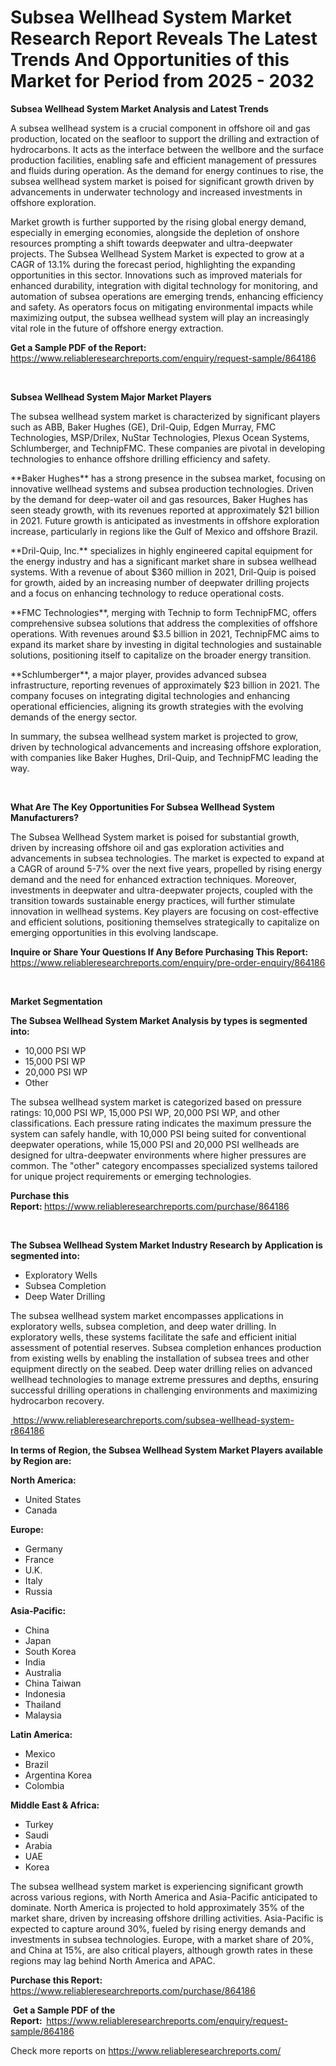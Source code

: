 <p><h1>Subsea Wellhead System Market Research Report Reveals The Latest Trends And Opportunities of this Market for Period from 2025 - 2032</h1></p><p><strong>Subsea Wellhead System Market Analysis and Latest Trends</strong></p>
<p><p>A subsea wellhead system is a crucial component in offshore oil and gas production, located on the seafloor to support the drilling and extraction of hydrocarbons. It acts as the interface between the wellbore and the surface production facilities, enabling safe and efficient management of pressures and fluids during operation. As the demand for energy continues to rise, the subsea wellhead system market is poised for significant growth driven by advancements in underwater technology and increased investments in offshore exploration.</p><p>Market growth is further supported by the rising global energy demand, especially in emerging economies, alongside the depletion of onshore resources prompting a shift towards deepwater and ultra-deepwater projects. The Subsea Wellhead System Market is expected to grow at a CAGR of 13.1% during the forecast period, highlighting the expanding opportunities in this sector. Innovations such as improved materials for enhanced durability, integration with digital technology for monitoring, and automation of subsea operations are emerging trends, enhancing efficiency and safety. As operators focus on mitigating environmental impacts while maximizing output, the subsea wellhead system will play an increasingly vital role in the future of offshore energy extraction.</p></p>
<p><strong>Get a Sample PDF of the Report:&nbsp;</strong> <a href="https://www.reliableresearchreports.com/enquiry/request-sample/864186?utm_campaign=2208&utm_medium=2&utm_source=Github&utm_content=ia&utm_term=10042025&utm_id=subsea-wellhead-system">https://www.reliableresearchreports.com/enquiry/request-sample/864186</a></p>
<p>&nbsp;</p>
<p><strong>Subsea Wellhead System Major Market Players</strong></p>
<p><p>The subsea wellhead system market is characterized by significant players such as ABB, Baker Hughes (GE), Dril-Quip, Edgen Murray, FMC Technologies, MSP/Drilex, NuStar Technologies, Plexus Ocean Systems, Schlumberger, and TechnipFMC. These companies are pivotal in developing technologies to enhance offshore drilling efficiency and safety.</p><p>**Baker Hughes** has a strong presence in the subsea market, focusing on innovative wellhead systems and subsea production technologies. Driven by the demand for deep-water oil and gas resources, Baker Hughes has seen steady growth, with its revenues reported at approximately $21 billion in 2021. Future growth is anticipated as investments in offshore exploration increase, particularly in regions like the Gulf of Mexico and offshore Brazil.</p><p>**Dril-Quip, Inc.** specializes in highly engineered capital equipment for the energy industry and has a significant market share in subsea wellhead systems. With a revenue of about $360 million in 2021, Dril-Quip is poised for growth, aided by an increasing number of deepwater drilling projects and a focus on enhancing technology to reduce operational costs.</p><p>**FMC Technologies**, merging with Technip to form TechnipFMC, offers comprehensive subsea solutions that address the complexities of offshore operations. With revenues around $3.5 billion in 2021, TechnipFMC aims to expand its market share by investing in digital technologies and sustainable solutions, positioning itself to capitalize on the broader energy transition.</p><p>**Schlumberger**, a major player, provides advanced subsea infrastructure, reporting revenues of approximately $23 billion in 2021. The company focuses on integrating digital technologies and enhancing operational efficiencies, aligning its growth strategies with the evolving demands of the energy sector.</p><p>In summary, the subsea wellhead system market is projected to grow, driven by technological advancements and increasing offshore exploration, with companies like Baker Hughes, Dril-Quip, and TechnipFMC leading the way.</p></p>
<p>&nbsp;</p>
<p><strong>What Are The Key Opportunities For Subsea Wellhead System Manufacturers?</strong></p>
<p><p>The Subsea Wellhead System market is poised for substantial growth, driven by increasing offshore oil and gas exploration activities and advancements in subsea technologies. The market is expected to expand at a CAGR of around 5-7% over the next five years, propelled by rising energy demand and the need for enhanced extraction techniques. Moreover, investments in deepwater and ultra-deepwater projects, coupled with the transition towards sustainable energy practices, will further stimulate innovation in wellhead systems. Key players are focusing on cost-effective and efficient solutions, positioning themselves strategically to capitalize on emerging opportunities in this evolving landscape.</p></p>
<p><strong>Inquire or Share Your Questions If Any Before Purchasing This Report:</strong> <a href="https://www.reliableresearchreports.com/enquiry/pre-order-enquiry/864186?utm_campaign=2208&utm_medium=2&utm_source=Github&utm_content=ia&utm_term=10042025&utm_id=subsea-wellhead-system">https://www.reliableresearchreports.com/enquiry/pre-order-enquiry/864186</a></p>
<p>&nbsp;</p>
<p><strong>Market Segmentation</strong></p>
<p><strong>The Subsea Wellhead System Market Analysis by types is segmented into:</strong></p>
<p><ul><li>10,000 PSI WP</li><li>15,000 PSI WP</li><li>20,000 PSI WP</li><li>Other</li></ul></p>
<p><p>The subsea wellhead system market is categorized based on pressure ratings: 10,000 PSI WP, 15,000 PSI WP, 20,000 PSI WP, and other classifications. Each pressure rating indicates the maximum pressure the system can safely handle, with 10,000 PSI being suited for conventional deepwater operations, while 15,000 PSI and 20,000 PSI wellheads are designed for ultra-deepwater environments where higher pressures are common. The "other" category encompasses specialized systems tailored for unique project requirements or emerging technologies.</p></p>
<p><strong>Purchase this Report:&nbsp;</strong><a href="https://www.reliableresearchreports.com/purchase/864186?utm_campaign=2208&utm_medium=2&utm_source=Github&utm_content=ia&utm_term=10042025&utm_id=subsea-wellhead-system">https://www.reliableresearchreports.com/purchase/864186</a></p>
<p>&nbsp;</p>
<p><strong>The Subsea Wellhead System Market Industry Research by Application is segmented into:</strong></p>
<p><ul><li>Exploratory Wells</li><li>Subsea Completion</li><li>Deep Water Drilling </li></ul></p>
<p><p>The subsea wellhead system market encompasses applications in exploratory wells, subsea completion, and deep water drilling. In exploratory wells, these systems facilitate the safe and efficient initial assessment of potential reserves. Subsea completion enhances production from existing wells by enabling the installation of subsea trees and other equipment directly on the seabed. Deep water drilling relies on advanced wellhead technologies to manage extreme pressures and depths, ensuring successful drilling operations in challenging environments and maximizing hydrocarbon recovery.</p></p>
<p><a href="https://www.reliableresearchreports.com/subsea-wellhead-system-r864186?utm_campaign=2208&utm_medium=2&utm_source=Github&utm_content=ia&utm_term=10042025&utm_id=subsea-wellhead-system">&nbsp;https://www.reliableresearchreports.com/subsea-wellhead-system-r864186</a></p>
<p><strong>In terms of Region, the Subsea Wellhead System Market Players available by Region are:</strong></p>
<p>
    <p> <strong> North America: </strong>
        <ul>
            <li>United States</li>
            <li>Canada</li>
        </ul>
        </p> 
    <p> <strong> Europe: </strong>
        <ul>
            <li>Germany</li>
            <li>France</li>
            <li>U.K.</li>
            <li>Italy</li>
            <li>Russia</li>
        </ul>
        </p> 
    <p> <strong> Asia-Pacific: </strong>
        <ul>
            <li>China</li>
            <li>Japan</li>
            <li>South Korea</li>
            <li>India</li>
            <li>Australia</li>
            <li>China Taiwan</li>
            <li>Indonesia</li>
            <li>Thailand</li>
            <li>Malaysia</li>
        </ul>
        </p> 
    <p> <strong> Latin America: </strong>
        <ul>
            <li>Mexico</li>
            <li>Brazil</li>
            <li>Argentina Korea</li>
            <li>Colombia</li>
        </ul>
        </p> 
    <p> <strong> Middle East & Africa: </strong>
        <ul>
            <li>Turkey</li>
            <li>Saudi</li>
            <li>Arabia</li>
            <li>UAE</li>
            <li>Korea</li>
        </ul>
    </p>
    </p>
<p><p>The subsea wellhead system market is experiencing significant growth across various regions, with North America and Asia-Pacific anticipated to dominate. North America is projected to hold approximately 35% of the market share, driven by increasing offshore drilling activities. Asia-Pacific is expected to capture around 30%, fueled by rising energy demands and investments in subsea technologies. Europe, with a market share of 20%, and China at 15%, are also critical players, although growth rates in these regions may lag behind North America and APAC.</p></p>
<p><strong>Purchase this Report: </strong><a href="https://www.reliableresearchreports.com/purchase/864186?utm_campaign=2208&utm_medium=2&utm_source=Github&utm_content=ia&utm_term=10042025&utm_id=subsea-wellhead-system">https://www.reliableresearchreports.com/purchase/864186</a></p>
<p>&nbsp;<strong>Get a Sample PDF of the Report:&nbsp;&nbsp;</strong><a href="https://www.reliableresearchreports.com/enquiry/request-sample/864186?utm_campaign=2208&utm_medium=2&utm_source=Github&utm_content=ia&utm_term=10042025&utm_id=subsea-wellhead-system">https://www.reliableresearchreports.com/enquiry/request-sample/864186</a></p>
<p><strong></strong></p>
<p>Check more reports on <a href="https://www.reliableresearchreports.com/?utm_campaign=2208&utm_medium=2&utm_source=Github&utm_content=ia&utm_term=10042025&utm_id=subsea-wellhead-system">https://www.reliableresearchreports.com/</a></p>